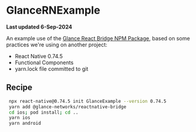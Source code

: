 # GlanceRNExample

**Last updated 6-Sep-2024**

An example use of the [Glance React Bridge NPM Package](https://www.npmjs.com/package/@glance-networks/reactnative-bridge), based on some practices we're using on another project:

- React Native 0.74.5
- Functional Components
- yarn.lock file committed to git

## Recipe

```sh
 npx react-native@0.74.5 init GlanceExample --version 0.74.5
 yarn add @glance-networks/reactnative-bridge
 cd ios; pod install; cd ..
 yarn ios
 yarn android
```
